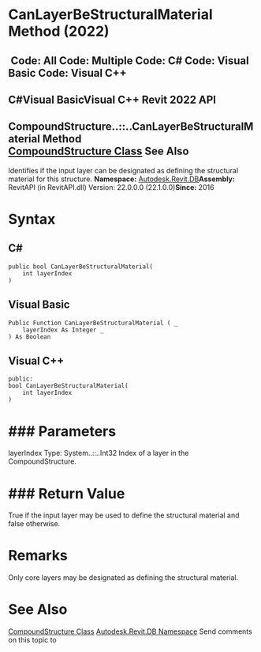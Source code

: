 # CanLayerBeStructuralMaterial Method (2022)

﻿
 Code: All Code: Multiple Code: C# Code: Visual Basic Code: Visual C++   
---  
C#Visual BasicVisual C++
Revit 2022 API  
---  
CompoundStructure..::..CanLayerBeStructuralMaterial Method   
[CompoundStructure Class](dc1a081e-8dab-565f-145d-a429098d353c.md "CompoundStructure Class") See Also  
---  
Identifies if the input layer can be designated as defining the structural material for this structure. 
**Namespace:** [Autodesk.Revit.DB](87546ba7-461b-c646-cbb1-2cb8f5bff8b2.md "Autodesk.Revit.DB Namespace")**Assembly:** RevitAPI (in RevitAPI.dll) Version: 22.0.0.0 (22.1.0.0)**Since:** 2016 
# Syntax
C#  
---  
```text
public bool CanLayerBeStructuralMaterial(
	int layerIndex
)
```
  
Visual Basic  
---  
```text
Public Function CanLayerBeStructuralMaterial ( _
	layerIndex As Integer _
) As Boolean
```
  
Visual C++  
---  
```text
public:
bool CanLayerBeStructuralMaterial(
	int layerIndex
)
```
  
# ### Parameters
layerIndex
    Type: System..::..Int32 Index of a layer in the CompoundStructure. 
# ### Return Value
True if the input layer may be used to define the structural material and false otherwise. 
# Remarks
Only core layers may be designated as defining the structural material. 
# See Also
[CompoundStructure Class](dc1a081e-8dab-565f-145d-a429098d353c.md "CompoundStructure Class")
[Autodesk.Revit.DB Namespace](87546ba7-461b-c646-cbb1-2cb8f5bff8b2.md "Autodesk.Revit.DB Namespace")
Send comments on this topic to 